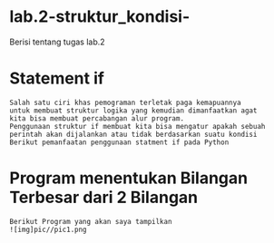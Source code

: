 # lab.2-struktur_kondisi-
Berisi tentang tugas lab.2

# Statement if
    Salah satu ciri khas pemograman terletak paga kemapuannya 
    untuk membuat struktur logika yang kemudian dimanfaatkan agat 
    kita bisa membuat percabangan alur program.
    Penggunaan struktur if membuat kita bisa mengatur apakah sebuah 
    perintah akan dijalankan atau tidak berdasarkan suatu kondisi
    Berikut pemanfaatan penggunaan statment if pada Python

# Program menentukan Bilangan Terbesar dari 2 Bilangan
    Berikut Program yang akan saya tampilkan
    ![img]pic//pic1.png